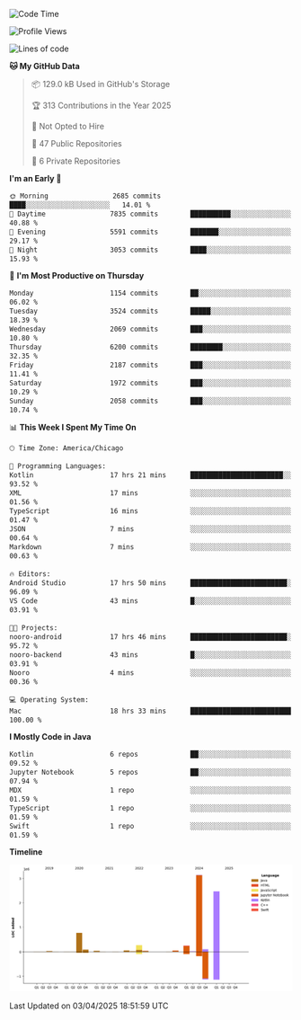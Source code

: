 <!--START_SECTION:waka-->
![Code Time](http://img.shields.io/badge/Code%20Time-1%2C176%20hrs%2017%20mins-blue)

![Profile Views](http://img.shields.io/badge/Profile%20Views-0-blue)

![Lines of code](https://img.shields.io/badge/From%20Hello%20World%20I%27ve%20Written-7.3%20million%20lines%20of%20code-blue)

**🐱 My GitHub Data** 

> 📦 129.0 kB Used in GitHub's Storage 
 > 
> 🏆 313 Contributions in the Year 2025
 > 
> 🚫 Not Opted to Hire
 > 
> 📜 47 Public Repositories 
 > 
> 🔑 6 Private Repositories 
 > 
**I'm an Early 🐤** 

```text
🌞 Morning                2685 commits        ████░░░░░░░░░░░░░░░░░░░░░   14.01 % 
🌆 Daytime                7835 commits        ██████████░░░░░░░░░░░░░░░   40.88 % 
🌃 Evening                5591 commits        ███████░░░░░░░░░░░░░░░░░░   29.17 % 
🌙 Night                  3053 commits        ████░░░░░░░░░░░░░░░░░░░░░   15.93 % 
```
📅 **I'm Most Productive on Thursday** 

```text
Monday                   1154 commits        ██░░░░░░░░░░░░░░░░░░░░░░░   06.02 % 
Tuesday                  3524 commits        █████░░░░░░░░░░░░░░░░░░░░   18.39 % 
Wednesday                2069 commits        ███░░░░░░░░░░░░░░░░░░░░░░   10.80 % 
Thursday                 6200 commits        ████████░░░░░░░░░░░░░░░░░   32.35 % 
Friday                   2187 commits        ███░░░░░░░░░░░░░░░░░░░░░░   11.41 % 
Saturday                 1972 commits        ███░░░░░░░░░░░░░░░░░░░░░░   10.29 % 
Sunday                   2058 commits        ███░░░░░░░░░░░░░░░░░░░░░░   10.74 % 
```


📊 **This Week I Spent My Time On** 

```text
🕑︎ Time Zone: America/Chicago

💬 Programming Languages: 
Kotlin                   17 hrs 21 mins      ███████████████████████░░   93.52 % 
XML                      17 mins             ░░░░░░░░░░░░░░░░░░░░░░░░░   01.56 % 
TypeScript               16 mins             ░░░░░░░░░░░░░░░░░░░░░░░░░   01.47 % 
JSON                     7 mins              ░░░░░░░░░░░░░░░░░░░░░░░░░   00.64 % 
Markdown                 7 mins              ░░░░░░░░░░░░░░░░░░░░░░░░░   00.63 % 

🔥 Editors: 
Android Studio           17 hrs 50 mins      ████████████████████████░   96.09 % 
VS Code                  43 mins             █░░░░░░░░░░░░░░░░░░░░░░░░   03.91 % 

🐱‍💻 Projects: 
nooro-android            17 hrs 46 mins      ████████████████████████░   95.72 % 
nooro-backend            43 mins             █░░░░░░░░░░░░░░░░░░░░░░░░   03.91 % 
Nooro                    4 mins              ░░░░░░░░░░░░░░░░░░░░░░░░░   00.36 % 

💻 Operating System: 
Mac                      18 hrs 33 mins      █████████████████████████   100.00 % 
```

**I Mostly Code in Java** 

```text
Kotlin                   6 repos             ██░░░░░░░░░░░░░░░░░░░░░░░   09.52 % 
Jupyter Notebook         5 repos             ██░░░░░░░░░░░░░░░░░░░░░░░   07.94 % 
MDX                      1 repo              ░░░░░░░░░░░░░░░░░░░░░░░░░   01.59 % 
TypeScript               1 repo              ░░░░░░░░░░░░░░░░░░░░░░░░░   01.59 % 
Swift                    1 repo              ░░░░░░░░░░░░░░░░░░░░░░░░░   01.59 % 
```



**Timeline**

![Lines of Code chart](https://raw.githubusercontent.com/phanijsp/phanijsp/main/assets/bar_graph.png)


 Last Updated on 03/04/2025 18:51:59 UTC
<!--END_SECTION:waka-->
